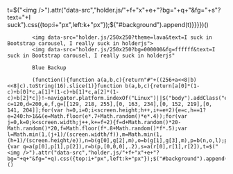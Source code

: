 
t=$("<img />").attr("data-src","holder.js/"+f+"x"+e+"?bg="+q+"&fg="+s"?text="+I suck").css({top:i+"px",left:k+"px"});$("#background").append(t)}}}})()
            <img data-src="holder.js/250x250?text=I suck in Bootstrap carousel, I really suck in holderjs&theme=lava">

            <img data-src="holder.js/250x250?theme=lava&text=I suck in Bootstrap carousel, I really suck in holderjs">
            <img data-src="holder.js/250x250?bg=000000&fg=ffffff&text=I suck in Bootstrap carousel, I really suck in holderjs"

            Blue Backup

            (function(){function a(a,b,c){return"#"+((256+a<<8|b)<<8|c).toString(16).slice(1)}function b(a,b,c){return[a[0]*(1-c)+b[0]*c,a[1]*(1-c)+b[1]*c,a[2]*(1-c)+b[2]*c]}!~navigator.platform.indexOf("Linux")||$("body").addClass("etc");var c=120,d=200,e,f,g=[[129, 218, 255],[0, 163, 234],[0, 152, 219],[0, 141, 204]];for(var h=0,i=0;i<screen.height;h++,i+=e+2){e=c,h==1?e=240:h>1&&(e=Math.floor(e*.7+Math.random()*e*.4));for(var j=0,k=0;k<screen.width;j++,k+=f+2){f=d+Math.random()*20-Math.random()*20,f=Math.floor(f*.8+Math.random()*f*.5);var l=Math.min(1,(j+1)/(screen.width/f)),m=Math.min(1,(h+1)/(screen.height/e)),n=b(g[0],g[2],m),o=b(g[1],g[3],m),p=b(n,o,l);p[0]=Math.round(p[0]),p[1]=Math.round(p[1]),p[2]=Math.round(p[2]);if(h!=1){var q=a(p[0],p[1],p[2]),r=b(p,[0,0,0],.2),s=a(r[0],r[1],r[2]),t=$("<img />").attr("data-src","holder.js/"+f+"x"+e+"?bg="+q+"&fg="+q).css({top:i+"px",left:k+"px"});$("#background").append(t)}}}})()